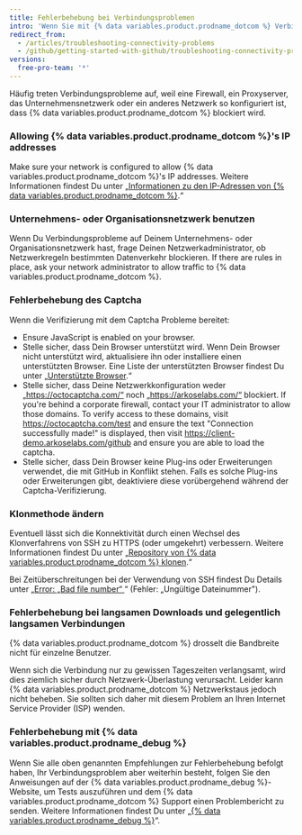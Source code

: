 ```yaml
---
title: Fehlerbehebung bei Verbindungsproblemen
intro: 'Wenn Sie mit {% data variables.product.prodname_dotcom %} Verbindungsprobleme haben, sollten Sie zunächst versuchen, das Problem zu beheben, indem Sie den typischen Fehlerursachen auf den Grund gehen. Danach können Sie das Problem mit dem {% data variables.product.prodname_debug %}-Tool diagnostizieren und dem Support einen Bericht senden.'
redirect_from:
  - /articles/troubleshooting-connectivity-problems
  - /github/getting-started-with-github/troubleshooting-connectivity-problems
versions:
  free-pro-team: '*'
---
```


Häufig treten Verbindungsprobleme auf, weil eine Firewall, ein Proxyserver, das Unternehmensnetzwerk oder ein anderes Netzwerk so konfiguriert ist, dass {% data variables.product.prodname_dotcom %} blockiert wird.

### Allowing {% data variables.product.prodname_dotcom %}'s IP addresses

Make sure your network is configured to allow {% data variables.product.prodname_dotcom %}'s IP addresses. Weitere Informationen findest Du unter „[Informationen zu den IP-Adressen von {% data variables.product.prodname_dotcom %}](/articles/about-github-s-ip-addresses).“

### Unternehmens- oder Organisationsnetzwerk benutzen

Wenn Du Verbindungsprobleme auf Deinem Unternehmens- oder Organisationsnetzwerk hast, frage Deinen Netzwerkadministrator, ob Netzwerkregeln bestimmten Datenverkehr blockieren. If there are rules in place, ask your network administrator to allow traffic to {% data variables.product.prodname_dotcom %}.

### Fehlerbehebung des Captcha

Wenn die Verifizierung mit dem Captcha Probleme bereitet:
- Ensure JavaScript is enabled on your browser.
- Stelle sicher, dass Dein Browser unterstützt wird. Wenn Dein Browser nicht unterstützt wird, aktualisiere ihn oder installiere einen unterstützten Browser. Eine Liste der unterstützten Browser findest Du unter „[Unterstützte Browser](/articles/supported-browsers).“
- Stelle sicher, dass Deine Netzwerkkonfiguration weder „https://octocaptcha.com/“ noch „https://arkoselabs.com/“ blockiert. If you're behind a corporate firewall, contact your IT administrator to allow those domains. To verify access to these domains, visit https://octocaptcha.com/test and ensure the text "Connection successfully made!" is displayed, then visit https://client-demo.arkoselabs.com/github and ensure you are able to load the captcha.
- Stelle sicher, dass Dein Browser keine Plug-ins oder Erweiterungen verwendet, die mit GitHub in Konflikt stehen. Falls es solche Plug-ins oder Erweiterungen gibt, deaktiviere diese vorübergehend während der Captcha-Verifizierung.

### Klonmethode ändern

Eventuell lässt sich die Konnektivität durch einen Wechsel des Klonverfahrens von SSH zu HTTPS (oder umgekehrt) verbessern. Weitere Informationen findest Du unter „[Repository von {% data variables.product.prodname_dotcom %} klonen](/articles/cloning-a-repository-from-github).“

Bei Zeitüberschreitungen bei der Verwendung von SSH findest Du Details unter „[Error: „Bad file number“ ](/articles/error-bad-file-number)“ (Fehler: „Ungültige Dateinummer").

### Fehlerbehebung bei langsamen Downloads und gelegentlich langsamen Verbindungen

{% data variables.product.prodname_dotcom %} drosselt die Bandbreite nicht für einzelne Benutzer.

Wenn sich die Verbindung nur zu gewissen Tageszeiten verlangsamt, wird dies ziemlich sicher durch Netzwerk-Überlastung verursacht. Leider kann {% data variables.product.prodname_dotcom %} Netzwerkstaus jedoch nicht beheben. Sie sollten sich daher mit diesem Problem an Ihren Internet Service Provider (ISP) wenden.

### Fehlerbehebung mit {% data variables.product.prodname_debug %}

Wenn Sie alle oben genannten Empfehlungen zur Fehlerbehebung befolgt haben, Ihr Verbindungsproblem aber weiterhin besteht, folgen Sie den Anweisungen auf der {% data variables.product.prodname_debug %}-Website, um Tests auszuführen und dem {% data variables.product.prodname_dotcom %} Support einen Problembericht zu senden. Weitere Informationen findest Du unter „[{% data variables.product.prodname_debug %}](https://github-debug.com/)“.
